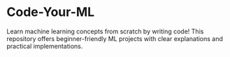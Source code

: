 # Code-Your-ML
Learn machine learning concepts from scratch by writing code! This repository offers beginner-friendly ML projects with clear explanations and practical implementations.
